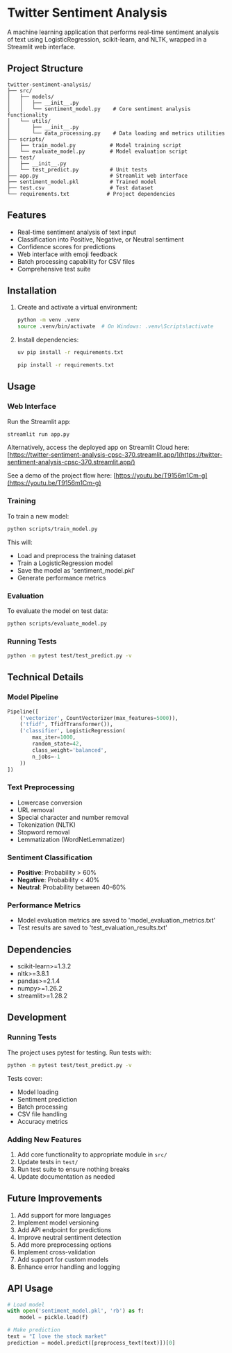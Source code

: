 # Twitter Sentiment Analysis

A machine learning application that performs real-time sentiment analysis of text using LogisticRegression, scikit-learn, and NLTK, wrapped in a Streamlit web interface.

## Project Structure

```
twitter-sentiment-analysis/
├── src/
│   ├── models/
│   │   ├── __init__.py
│   │   └── sentiment_model.py    # Core sentiment analysis functionality
│   └── utils/
│       ├── __init__.py
│       └── data_processing.py    # Data loading and metrics utilities
├── scripts/
│   ├── train_model.py           # Model training script
│   └── evaluate_model.py        # Model evaluation script
├── test/
│   ├── __init__.py
│   └── test_predict.py          # Unit tests
├── app.py                       # Streamlit web interface
├── sentiment_model.pkl          # Trained model
├── test.csv                     # Test dataset
└── requirements.txt            # Project dependencies
```

## Features

- Real-time sentiment analysis of text input
- Classification into Positive, Negative, or Neutral sentiment
- Confidence scores for predictions
- Web interface with emoji feedback
- Batch processing capability for CSV files
- Comprehensive test suite

## Installation

1. Create and activate a virtual environment:
   ```bash
   python -m venv .venv
   source .venv/bin/activate  # On Windows: .venv\Scripts\activate
   ```

2. Install dependencies:
   ```bash
   uv pip install -r requirements.txt
   ```

   ```bash
   pip install -r requirements.txt
   ```

## Usage

### Web Interface

Run the Streamlit app:
```bash
streamlit run app.py
```

Alternatively, access the deployed app on Streamlit Cloud here:
[https://twitter-sentiment-analysis-cpsc-370.streamlit.app/](https://twitter-sentiment-analysis-cpsc-370.streamlit.app/)

See a demo of the project flow here: [https://youtu.be/T9156m1Cm-g](https://youtu.be/T9156m1Cm-g)

### Training

To train a new model:
```bash
python scripts/train_model.py
```

This will:
- Load and preprocess the training dataset
- Train a LogisticRegression model
- Save the model as 'sentiment_model.pkl'
- Generate performance metrics

### Evaluation

To evaluate the model on test data:
```bash
python scripts/evaluate_model.py
```

### Running Tests

```bash
python -m pytest test/test_predict.py -v
```

## Technical Details

### Model Pipeline

```python
Pipeline([
    ('vectorizer', CountVectorizer(max_features=5000)),
    ('tfidf', TfidfTransformer()),
    ('classifier', LogisticRegression(
        max_iter=1000,
        random_state=42,
        class_weight='balanced',
        n_jobs=-1
    ))
])
```

### Text Preprocessing

- Lowercase conversion
- URL removal
- Special character and number removal
- Tokenization (NLTK)
- Stopword removal
- Lemmatization (WordNetLemmatizer)

### Sentiment Classification

- **Positive**: Probability > 60%
- **Negative**: Probability < 40%
- **Neutral**: Probability between 40-60%

### Performance Metrics

- Model evaluation metrics are saved to 'model_evaluation_metrics.txt'
- Test results are saved to 'test_evaluation_results.txt'

## Dependencies

- scikit-learn>=1.3.2
- nltk>=3.8.1
- pandas>=2.1.4
- numpy>=1.26.2
- streamlit>=1.28.2

## Development

### Running Tests

The project uses pytest for testing. Run tests with:
```bash
python -m pytest test/test_predict.py -v
```

Tests cover:
- Model loading
- Sentiment prediction
- Batch processing
- CSV file handling
- Accuracy metrics

### Adding New Features

1. Add core functionality to appropriate module in `src/`
2. Update tests in `test/`
3. Run test suite to ensure nothing breaks
4. Update documentation as needed

## Future Improvements

1. Add support for more languages
2. Implement model versioning
3. Add API endpoint for predictions
4. Improve neutral sentiment detection
5. Add more preprocessing options
6. Implement cross-validation
7. Add support for custom models
8. Enhance error handling and logging

## API Usage

```python
# Load model
with open('sentiment_model.pkl', 'rb') as f:
    model = pickle.load(f)

# Make prediction
text = "I love the stock market"
prediction = model.predict([preprocess_text(text)])[0]
```
